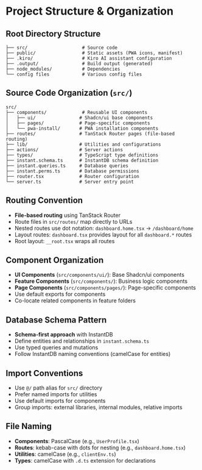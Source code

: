 # Project Structure & Organization

## Root Directory Structure
```
├── src/                    # Source code
├── public/                 # Static assets (PWA icons, manifest)
├── .kiro/                  # Kiro AI assistant configuration
├── .output/                # Build output (generated)
├── node_modules/           # Dependencies
└── config files            # Various config files
```

## Source Code Organization (`src/`)
```
src/
├── components/             # Reusable UI components
│   ├── ui/                # Shadcn/ui base components
│   ├── pages/             # Page-specific components
│   └── pwa-install/       # PWA installation components
├── routes/                # TanStack Router pages (file-based routing)
├── lib/                   # Utilities and configurations
├── actions/               # Server actions
├── types/                 # TypeScript type definitions
├── instant.schema.ts      # InstantDB schema definition
├── instant.queries.ts     # Database queries
├── instant.perms.ts       # Database permissions
├── router.tsx             # Router configuration
└── server.ts              # Server entry point
```

## Routing Convention
- **File-based routing** using TanStack Router
- Route files in `src/routes/` map directly to URLs
- Nested routes use dot notation: `dashboard.home.tsx` → `/dashboard/home`
- Layout routes: `dashboard.tsx` provides layout for all `dashboard.*` routes
- Root layout: `__root.tsx` wraps all routes

## Component Organization
- **UI Components** (`src/components/ui/`): Base Shadcn/ui components
- **Feature Components** (`src/components/`): Business logic components
- **Page Components** (`src/components/pages/`): Page-specific components
- Use default exports for components
- Co-locate related components in feature folders

## Database Schema Pattern
- **Schema-first approach** with InstantDB
- Define entities and relationships in `instant.schema.ts`
- Use typed queries and mutations
- Follow InstantDB naming conventions (camelCase for entities)

## Import Conventions
- Use `@/` path alias for `src/` directory
- Prefer named imports for utilities
- Use default imports for components
- Group imports: external libraries, internal modules, relative imports

## File Naming
- **Components**: PascalCase (e.g., `UserProfile.tsx`)
- **Routes**: kebab-case with dots for nesting (e.g., `dashboard.home.tsx`)
- **Utilities**: camelCase (e.g., `clientEnv.ts`)
- **Types**: camelCase with `.d.ts` extension for declarations